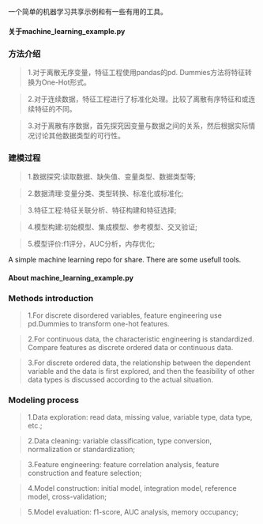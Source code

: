 一个简单的机器学习共享示例和有一些有用的工具。

#### 关于machine_learning_example.py

### 方法介绍

> 1.对于离散无序变量，特征工程使用pandas的pd. Dummies方法将特征转换为One-Hot形式。

> 2.对于连续数据，特征工程进行了标准化处理。比较了离散有序特征和或连续特征的不同。

> 3.对于离散有序数据，首先探究因变量与数据之间的关系，然后根据实际情况讨论其他数据类型的可行性。

### 建模过程

> 1.数据探究:读取数据、缺失值、变量类型、数据类型等;

> 2.数据清理:变量分类、类型转换、标准化或标准化;

> 3.特征工程:特征关联分析、特征构建和特征选择;

> 4.模型构建:初始模型、集成模型、参考模型、交叉验证;

> 5.模型评价:f1评分，AUC分析，内存优化;


A simple machine learning repo for share. There are some usefull tools.

#### About machine_learning_example.py

### Methods introduction

   > 1.For discrete disordered variables, feature engineering use pd.Dummies to transform one-hot features.
   
   > 2.For continuous data, the characteristic engineering is standardized. Compare features as discrete ordered data or continuous data.
   
   > 3.For discrete ordered data, the relationship between the dependent variable and the data is first explored, and then the feasibility of other data types is discussed according to the actual situation.

### Modeling process

   > 1.Data exploration: read data, missing value, variable type, data type, etc.;
  
   > 2.Data cleaning: variable classification, type conversion, normalization or standardization;
  
   > 3.Feature engineering: feature correlation analysis, feature construction and feature selection;
  
   > 4.Model construction: initial model, integration model, reference model, cross-validation;
  
   > 5.Model evaluation: f1-score, AUC analysis, memory occupancy;
  
